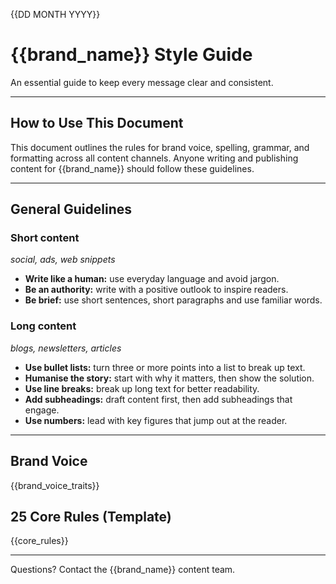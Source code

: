 {{DD MONTH YYYY}}
# {{brand_name}} Style Guide  
An essential guide to keep every message clear and consistent.  

---

## How to Use This Document  
This document outlines the rules for brand voice, spelling, grammar, and formatting across all content channels. Anyone writing and publishing content for {{brand_name}} should follow these guidelines.  

---

## General Guidelines

### Short content  
_social, ads, web snippets_

- **Write like a human:** use everyday language and avoid jargon.  
- **Be an authority:** write with a positive outlook to inspire readers.
- **Be brief:** use short sentences, short paragraphs and use familiar words.

### Long content  
_blogs, newsletters, articles_

- **Use bullet lists:** turn three or more points into a list to break up text.
- **Humanise the story:** start with why it matters, then show the solution.   
- **Use line breaks:** break up long text for better readability.  
- **Add subheadings:** draft content first, then add subheadings that engage.  
- **Use numbers:** lead with key figures that jump out at the reader.

---

## Brand Voice

{{brand_voice_traits}}

## 25 Core Rules (Template)

{{core_rules}}

---

Questions? Contact the {{brand_name}} content team.
